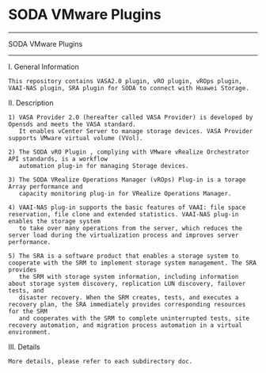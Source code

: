 # SODA VMware Plugins

**********************************************************************************
SODA VMware Plugins
**********************************************************************************

I. General Information 

    This repository contains VASA2.0 plugin, vRO plugin, vROps plugin, VAAI-NAS plugin, SRA plugin for SODA to connect with Huawei Storage.
    
II. Description

    1) VASA Provider 2.0 (hereafter called VASA Provider) is developed by Opensds and meets the VASA standard. 
       It enables vCenter Server to manage storage devices. VASA Provider supports VMware virtual volume (VVol).
       
    2) The SODA vRO Plugin , complying with VMware vRealize Orchestrator API standards, is a workflow 
       automation plug-in for managing Storage devices.
       
    3) The SODA VRealize Operations Manager (vROps) Plug-in is a torage Array performance and 
       capacity monitoring plug-in for VRealize Operations Manager.
    
    4) VAAI-NAS plug-in supports the basic features of VAAI: file space reservation, file clone and extended statistics. VAAI-NAS plug-in enables the storage system 
       to take over many operations from the server, which reduces the server load during the virtualization process and improves server performance.
       
    5) The SRA is a software product that enables a storage system to cooperate with the SRM to implement storage system management. The SRA provides
       the SRM with storage system information, including information about storage system discovery, replication LUN discovery, failover tests, and 
       disaster recovery. When the SRM creates, tests, and executes a recovery plan, the SRA immediately provides corresponding resources for the SRM
       and cooperates with the SRM to complete uninterrupted tests, site recovery automation, and migration process automation in a virtual environment.

    
III. Details
    
    More details, please refer to each subdirectory doc.